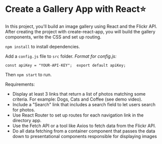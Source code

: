 # Create a Gallery App with React:star:
In this project, you'll build an image gallery using React and the Flickr API. After creating the project with create-react-app, you will build the gallery components, write the CSS and set up routing.

`npm install` to install dependencies.

Add a `config.js` file to `src` folder. 
*Format for config.js:*

`const apiKey = "YOUR-API-KEY"; 
export default apiKey;`

Then `npm start` to run.

Requirements:
* Display at least 3 links that return a list of photos matching some criteria. For example: Dogs, Cats and Coffee (see demo video).
* Include a "Search" link that includes a search field to let users search for photos.
* Use React Router to set up routes for each navigation link in the directory app.
* Use the Fetch API or a tool like Axios to fetch data from the Flickr API.
* Do all data fetching from a container component that passes the data down to presentational components responsible for    displaying images
